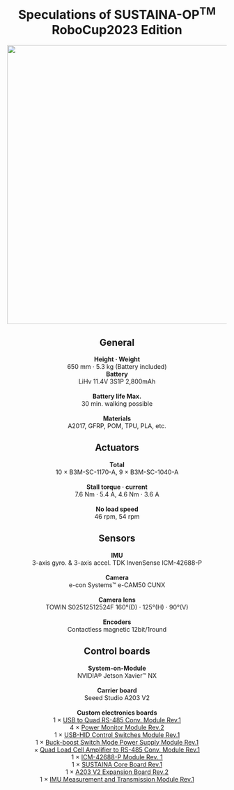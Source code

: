 <!DOCTYPE html>
<html>
<head>
  <meta charset="UTF-8">
  <meta name="author" content="Masato Kubotera">
  <meta name="description" content="This page describes the hardware specifications of the RoboCup2023 version of SUSTAINA-OP<sup>TM</sup>.">
</head>
<body>
  <h1 align="center">Speculations of SUSTAINA-OP<sup>TM</sup> RoboCup2023 Edition</h1>
  <p align="center">    
    <image src="https://github.com/SUSTAINA-OP/.github/blob/main/profile/images/SUSTAINA-OP_2023.jpg" width="640px" align="center">
  </P>
  <h2 align="center">General</h2>
   <p align="center">    
    <strong>Height · Weight</strong><br>650 mm · 5.3 kg (Battery included)<br>
    <strong>Battery</strong><br>LiHv 11.4V 3S1P 2,800mAh<br><br>
    <strong>Battery life Max.</strong><br>30 min. walking possible<br><br>
    <strong>Materials</strong><br>A2017, GFRP, POM, TPU, PLA, etc.
  </P>
  <h2 align="center">Actuators</h2>
   <p align="center">    
    <strong>Total</strong><br>10 × B3M-SC-1170-A, 9 × B3M-SC-1040-A<br><br>
    <strong>Stall torque · current</strong><br>7.6 Nm · 5.4 A, 4.6 Nm · 3.6 A<br><br>
    <strong>No load speed</strong><br>46 rpm, 54 rpm
  </P> 
  <h2 align="center">Sensors</h2>
   <p align="center">    
    <strong>IMU</strong><br>3-axis gyro. & 3-axis accel. TDK InvenSense ICM-42688-P<br><br>
    <strong>Camera</strong><br>e-con Systems™ e-CAM50 CUNX<br><br>
    <strong>Camera lens </strong><br>TOWIN S02512512524F 160°(D) · 125°(H) · 90°(V)<br><br>
    <strong>Encoders</strong><br>Contactless magnetic 12bit/1round
  </P> 
  <h2 align="center">Control boards</h2>
   <p align="center">    
    <strong>System-on-Module</strong><br>NVIDIA® Jetson Xavier™ NX<br><br>
    <strong>Carrier board</strong><br>Seeed Studio A203 V2<br><br>
    <strong>Custom electronics boards</strong><br>
    1 × <a href="https://github.com/SUSTAINA-OP/USB-to-Quad-RS-485-Conv-Module">USB to Quad RS-485 Conv. Module Rev.1</a><br>
    4 × <a href="https://github.com/SUSTAINA-OP/Power-Monitor-Module">Power Monitor Module Rev.2</a><br>
    1 × <a href="https://github.com/SUSTAINA-OP/USB-HID-Control-Switches-Module">USB-HID Control Switches Module Rev.1</a><br>
    1 × <a href="https://github.com/SUSTAINA-OP/Buck-Boost-Switch-Mode-Power-Supply-Module">Buck-boost Switch Mode Power Supply Module Rev.1</a><br>
     × <a href="https://github.com/SUSTAINA-OP/Quad-Load-Cell-Amplifier-to-RS-485-Conv-Module">Quad Load Cell Amplifier to RS-485 Conv. Module Rev.1</a><br>
    1 × <a href="https://github.com/SUSTAINA-OP/ICM-42688-P-Module">ICM-42688-P Module Rev. 1</a><br>
    1 × <a href="https://github.com/SUSTAINA-OP/SUSTAINA-Core-Board">SUSTAINA Core Board Rev.1</a><br>
    1 × <a href="https://github.com/SUSTAINA-OP/A203-V2-Expansion-Board">A203 V2 Expansion Board Rev.2</a><br>
    1 × <a href="https://github.com/SUSTAINA-OP/IMU-Measurement-and-Transmission-Module">IMU Measurement and Transmission Module Rev.1</a>
  </P> 
</body>
</html>
